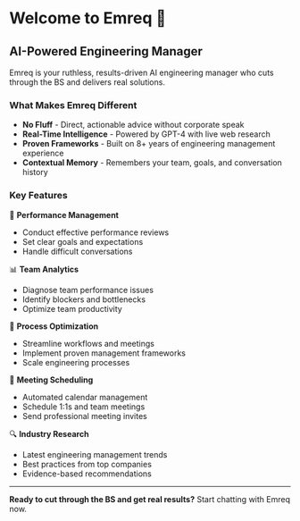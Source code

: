 # Welcome to Emreq 🤖

## AI-Powered Engineering Manager

Emreq is your ruthless, results-driven AI engineering manager who cuts through the BS and delivers real solutions.

### What Makes Emreq Different

- **No Fluff** - Direct, actionable advice without corporate speak
- **Real-Time Intelligence** - Powered by GPT-4 with live web research
- **Proven Frameworks** - Built on 8+ years of engineering management experience
- **Contextual Memory** - Remembers your team, goals, and conversation history

### Key Features

🎯 **Performance Management**
- Conduct effective performance reviews
- Set clear goals and expectations
- Handle difficult conversations

📊 **Team Analytics** 
- Diagnose team performance issues
- Identify blockers and bottlenecks
- Optimize team productivity

🔄 **Process Optimization**
- Streamline workflows and meetings
- Implement proven management frameworks
- Scale engineering processes

📅 **Meeting Scheduling**
- Automated calendar management
- Schedule 1:1s and team meetings
- Send professional meeting invites

🔍 **Industry Research**
- Latest engineering management trends
- Best practices from top companies
- Evidence-based recommendations

---

**Ready to cut through the BS and get real results?** Start chatting with Emreq now. 